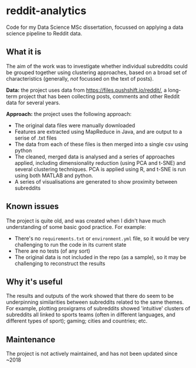 # reddit-analytics
Code for my Data Science MSc dissertation, focussed on applying a data science pipeline to Reddit data.

## What it is
The aim of the work was to investigate whether individual subreddits could be grouped together using clustering approaches, based on a broad set of characteristics (generally, *not* focussed on the text of posts). 

**Data:** the project uses data from https://files.pushshift.io/reddit/, a long-term project that has been collecting posts, comments and other Reddit data for several years.

**Approach:** the project uses the following approach:
- The original data files were manually downloaded
- Features are extracted using MapReduce in Java, and are output to a serise of .txt files
- The data from each of these files is then merged into a single csv using python
- The cleaned, merged data is analysed and a series of approaches applied, including dimensionality reduction (using PCA and t-SNE) and several clustering techniques. PCA is applied using R, and t-SNE is run using both MATLAB and python.
- A series of visualisations are generated to show proximity between subreddits

## Known issues
The project is quite old, and was created when I didn't have much understanding of some basic good practice. For example:
- There's no `requirements.txt` or `environment.yml` file, so it would be very challenging to run the code in its current state
- There are no tests (of any sort)
- The original data is not included in the repo (as a sample), so it may be challenging to reconstruct the results

## Why it's useful
The results and outputs of the work showed that there do seem to be underpinning similarities between subreddits related to the same themes. For example, plotting proxigrams of subreddits showed 'intuitive' clusters of subreddits all linked to sports teams (often in different languages, and different types of sport); gaming; cities and countries; etc. 

## Maintenance
The project is not actively maintained, and has not been updated since ~2018
